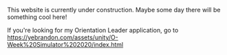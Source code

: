 This website is currently under construction. Maybe some day there will be something cool here!

If you're looking for my Orientation Leader application, go to https://yebrandon.com/assets/unity/O-Week%20Simulator%202020/index.html
